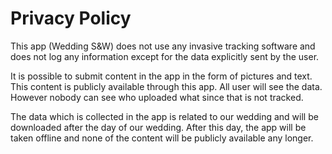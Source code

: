 # Privacy Policy

This app (Wedding S&W) does not use any invasive tracking software and does not log any 
information except for the data explicitly sent by the user.

It is possible to submit content in the app in the form of pictures and text. This content is 
publicly available through this app. All user will see the data. However nobody can see who
uploaded what since that is not tracked.

The data which is collected in the app is related to our wedding and will be downloaded after the 
day of our wedding. After this day, the app will be taken offline and none of the content will
be publicly available any longer.
